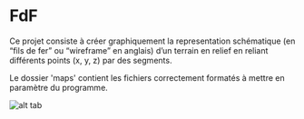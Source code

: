 # FdF
Ce projet consiste à créer graphiquement la representation schématique (en “fils de fer” ou “wireframe” en anglais) d’un terrain en relief en reliant différents points (x, y, z) par des segments.

Le dossier 'maps' contient les fichiers correctement formatés à mettre en paramètre du programme.

![alt tab](http://hpics.li/49b037a)
